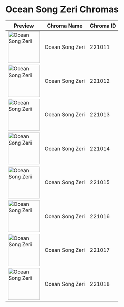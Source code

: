 # Ocean Song Zeri Chromas

| Preview | Chroma Name | Chroma ID |
|---|---|---|
| <img src='https://raw.communitydragon.org/latest/plugins/rcp-be-lol-game-data/global/default/v1/champion-chroma-images/221/221011.png' alt='Ocean Song Zeri' width='100'> | Ocean Song Zeri | 221011 |
| <img src='https://raw.communitydragon.org/latest/plugins/rcp-be-lol-game-data/global/default/v1/champion-chroma-images/221/221012.png' alt='Ocean Song Zeri' width='100'> | Ocean Song Zeri | 221012 |
| <img src='https://raw.communitydragon.org/latest/plugins/rcp-be-lol-game-data/global/default/v1/champion-chroma-images/221/221013.png' alt='Ocean Song Zeri' width='100'> | Ocean Song Zeri | 221013 |
| <img src='https://raw.communitydragon.org/latest/plugins/rcp-be-lol-game-data/global/default/v1/champion-chroma-images/221/221014.png' alt='Ocean Song Zeri' width='100'> | Ocean Song Zeri | 221014 |
| <img src='https://raw.communitydragon.org/latest/plugins/rcp-be-lol-game-data/global/default/v1/champion-chroma-images/221/221015.png' alt='Ocean Song Zeri' width='100'> | Ocean Song Zeri | 221015 |
| <img src='https://raw.communitydragon.org/latest/plugins/rcp-be-lol-game-data/global/default/v1/champion-chroma-images/221/221016.png' alt='Ocean Song Zeri' width='100'> | Ocean Song Zeri | 221016 |
| <img src='https://raw.communitydragon.org/latest/plugins/rcp-be-lol-game-data/global/default/v1/champion-chroma-images/221/221017.png' alt='Ocean Song Zeri' width='100'> | Ocean Song Zeri | 221017 |
| <img src='https://raw.communitydragon.org/latest/plugins/rcp-be-lol-game-data/global/default/v1/champion-chroma-images/221/221018.png' alt='Ocean Song Zeri' width='100'> | Ocean Song Zeri | 221018 |
